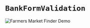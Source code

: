 # ``` BankFormValidation ```


![Farmers Market Finder Demo](https://github.com/intrepid-ishan/BankFormValidation/blob/master/bank_form.gif)
